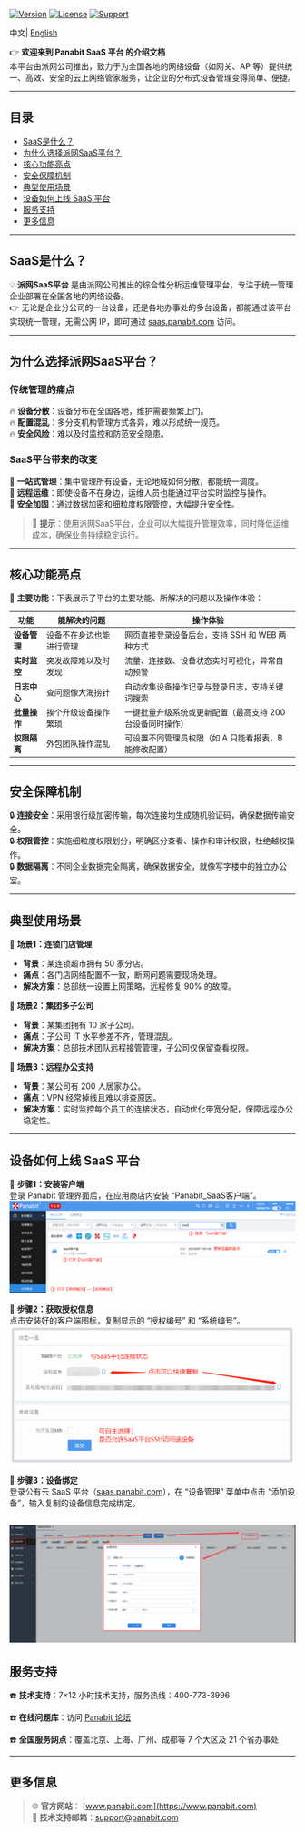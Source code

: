 
[![Version](https://img.shields.io/badge/version-1.0-blue.svg)](https://github.com/Panabit/SaaS)
[![License](https://img.shields.io/badge/license-MIT-green.svg)](LICENSE)
[![Support](https://img.shields.io/badge/support-7x12-blue.svg)](https://bbs.panabit.com)

<p>
    中文| <a href="README.md"> English <a/>  
</p>

👉 **欢迎来到 Panabit SaaS 平台 的介绍文档**  
本平台由派网公司推出，致力于为全国各地的网络设备（如网关、AP 等）提供统一、高效、安全的云上网络管家服务，让企业的分布式设备管理变得简单、便捷。

---

## 目录

- [SaaS是什么？](#saas是什么)
- [为什么选择派网SaaS平台？](#为什么选择派网saas平台)
- [核心功能亮点](#核心功能亮点)
- [安全保障机制](#安全保障机制)
- [典型使用场景](#典型使用场景)
- [设备如何上线 SaaS 平台](#设备如何上线-saas-平台)
- [服务支持](#服务支持)
- [更多信息](#更多信息)

---

## SaaS是什么？

💡 **派网SaaS平台** 是由派网公司推出的综合性分析运维管理平台，专注于统一管理企业部署在全国各地的网络设备。  
👉 无论是企业分公司的一台设备，还是各地办事处的多台设备，都能通过该平台实现统一管理，无需公网 IP，即可通过 [saas.panabit.com](https://saas.panabit.com) 访问。

---

## 为什么选择派网SaaS平台？

### 传统管理的痛点

🔥 **设备分散**：设备分布在全国各地，维护需要频繁上门。  
🔥 **配置混乱**：多分支机构管理方式各异，难以形成统一规范。  
🔥 **安全风险**：难以及时监控和防范安全隐患。

### SaaS平台带来的改变

🚀 **一站式管理**：集中管理所有设备，无论地域如何分散，都能统一调度。  
🚀 **远程运维**：即使设备不在身边，运维人员也能通过平台实时监控与操作。  
🚀 **安全加固**：通过数据加密和细粒度权限管控，大幅提升安全性。

> 💬 **提示**：使用派网SaaS平台，企业可以大幅提升管理效率，同时降低运维成本，确保业务持续稳定运行。

---

## 核心功能亮点

🔹 **主要功能**：下表展示了平台的主要功能、所解决的问题以及操作体验：

| **功能**   | **能解决的问题**             | **操作体验**                                              |
| ---------- | ---------------------------- | --------------------------------------------------------- |
| **设备管理** | 设备不在身边也能进行管理      | 网页直接登录设备后台，支持 SSH 和 WEB 两种方式               |
| **实时监控** | 突发故障难以及时发现          | 流量、连接数、设备状态实时可视化，异常自动预警               |
| **日志中心** | 查问题像大海捞针              | 自动收集设备操作记录与登录日志，支持关键词搜索               |
| **批量操作** | 挨个升级设备操作繁琐          | 一键批量升级系统或更新配置（最高支持 200 台设备同时操作）       |
| **权限隔离** | 外包团队操作混乱              | 可设置不同管理员权限（如 A 只能看报表，B 能修改配置）           |

---

## 安全保障机制

🔒 **连接安全**：采用银行级加密传输，每次连接均生成随机验证码，确保数据传输安全。  
🔒 **权限管控**：实施细粒度权限划分，明确区分查看、操作和审计权限，杜绝越权操作。  
🔒 **数据隔离**：不同企业数据完全隔离，确保数据安全，就像写字楼中的独立办公室。

---

## 典型使用场景

📌 **场景1：连锁门店管理**  
- **背景**：某连锁超市拥有 50 家分店。  
- **痛点**：各门店网络配置不一致，断网问题需要现场处理。  
- **解决方案**：总部统一设置上网策略，远程修复 90% 的故障。

📌 **场景2：集团多子公司**  
- **背景**：某集团拥有 10 家子公司。  
- **痛点**：子公司 IT 水平参差不齐，管理混乱。  
- **解决方案**：总部技术团队远程接管管理，子公司仅保留查看权限。

📌 **场景3：远程办公支持**  
- **背景**：某公司有 200 人居家办公。  
- **痛点**：VPN 经常掉线且难以排查原因。  
- **解决方案**：实时监控每个员工的连接状态，自动优化带宽分配，保障远程办公稳定性。


---

## 设备如何上线 SaaS 平台

🔧 **步骤1：安装客户端**  
登录 Panabit 管理界面后，在应用商店内安装 “Panabit_SaaS客户端”。
	![步骤1](pics/Step1.png)
 
🔧 **步骤2：获取授权信息**  
点击安装好的客户端图标，复制显示的 “授权编号” 和 “系统编号”。
![步骤2](pics/Step2.png)

🔧 **步骤3：设备绑定**  
登录公有云 SaaS 平台（[saas.panabit.com](https://saas.panabit.com)），在 “设备管理” 菜单中点击 “添加设备”，输入复制的设备信息完成绑定。

![步骤3](pics/Step3.png)
---

## 服务支持

☎️ **技术支持**：7×12 小时技术支持，服务热线：400-773-3996  

☎️ **在线问题库**：访问 [Panabit 论坛](https://bbs.panabit.com)  

☎️ **全国服务网点**：覆盖北京、上海、广州、成都等 7 个大区及 21 个省办事处

---

## 更多信息

> 🌐 **官方网站**： [www.panabit.com](https://www.panabit.com)  
> 📧 **技术支持邮箱**：support@panabit.com



